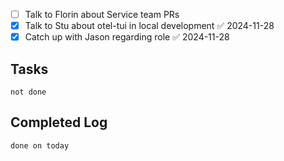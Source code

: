 * [ ] Talk to Florin about Service team PRs
* [x] Talk to Stu about otel-tui in local development ✅ 2024-11-28
* [x] Catch up with Jason regarding role ✅ 2024-11-28

## Tasks
```tasks
not done
```

## Completed Log
```tasks
done on today
`````
